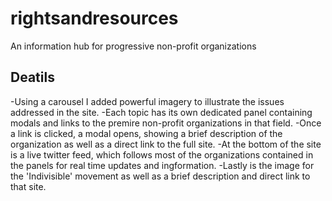 # rightsandresources
An information hub for progressive non-profit organizations

## Deatils
  -Using a carousel I added powerful imagery to illustrate the issues addressed in the site.
  -Each topic has its own dedicated panel containing modals and links to the premire non-profit organizations in that field.
  -Once a link is clicked, a modal opens, showing a brief description of the organization as well as a direct link to the full site.
  -At the bottom of the site is a live twitter feed, which follows most of the organizations contained in the panels for real time updates    and ingformation.
  -Lastly is the image for the 'Indivisible' movement as well as a brief description and direct link to that site.
